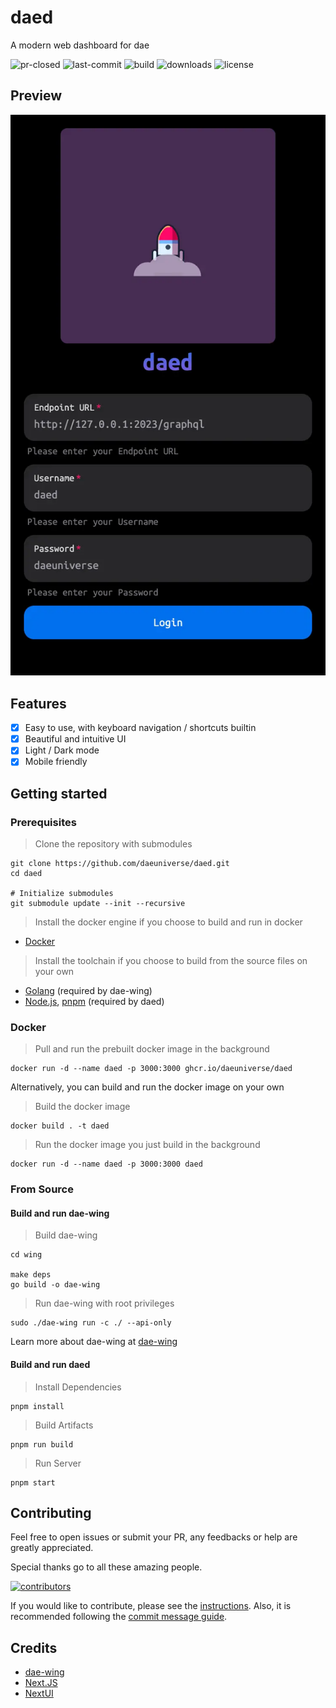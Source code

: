# daed

A modern web dashboard for dae

![pr-closed](https://img.shields.io/github/issues-pr-closed/daeuniverse/daed?style=for-the-badge)
![last-commit](https://img.shields.io/github/last-commit/daeuniverse/daed?style=for-the-badge)
![build](https://img.shields.io/github/actions/workflow/status/daeuniverse/daed/release.yml?style=for-the-badge)
![downloads](https://img.shields.io/github/downloads/daeuniverse/daed/total?style=for-the-badge)
![license](https://img.shields.io/github/license/daeuniverse/daed?style=for-the-badge)

## Preview

![preview-login](docs/preview-login.webp)

## Features

- [x] Easy to use, with keyboard navigation / shortcuts builtin
- [x] Beautiful and intuitive UI
- [x] Light / Dark mode
- [x] Mobile friendly

## Getting started

### Prerequisites

> Clone the repository with submodules

```shell
git clone https://github.com/daeuniverse/daed.git
cd daed

# Initialize submodules
git submodule update --init --recursive
```

> Install the docker engine if you choose to build and run in docker

- [Docker](https://www.docker.com)

> Install the toolchain if you choose to build from the source files on your own

- [Golang](https://go.dev) (required by dae-wing)
- [Node.js](https://nodejs.org), [pnpm](https://pnpm.io) (required by daed)

### Docker

> Pull and run the prebuilt docker image in the background

```shell
docker run -d --name daed -p 3000:3000 ghcr.io/daeuniverse/daed
```

Alternatively, you can build and run the docker image on your own

> Build the docker image

```shell
docker build . -t daed
```

> Run the docker image you just build in the background

```shell
docker run -d --name daed -p 3000:3000 daed
```

### From Source

#### Build and run dae-wing

> Build dae-wing

```shell
cd wing

make deps
go build -o dae-wing
```

> Run dae-wing with root privileges

```shell
sudo ./dae-wing run -c ./ --api-only
```

Learn more about dae-wing at [dae-wing](https://github.com/daeuniverse/dae-wing)

#### Build and run daed

> Install Dependencies

```shell
pnpm install
```

> Build Artifacts

```shell
pnpm run build
```

> Run Server

```shell
pnpm start
```

## Contributing

Feel free to open issues or submit your PR, any feedbacks or help are greatly appreciated.

Special thanks go to all these amazing people.

[![contributors](https://contrib.rocks/image?repo=daeuniverse/daed)](https://github.com/daeuniverse/daed/graphs/contributors)

If you would like to contribute, please see the [instructions](CONTRIBUTING.md). Also, it is recommended following the [commit message guide](docs/commit-msg-guide.md).

## Credits

- [dae-wing](https://github.com/daeuniverse/dae-wing)
- [Next.JS](https://github.com/vercel/next.js)
- [NextUI](https://github.com/nextui-org/nextui)
